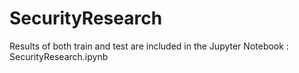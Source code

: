 # SecurityResearch

Results of both train and test are included in the Jupyter Notebook : SecurityResearch.ipynb 
